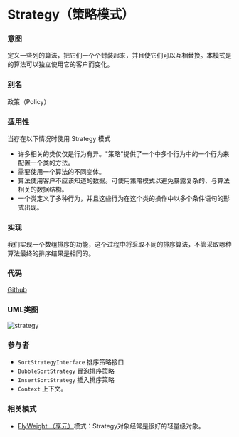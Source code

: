 # Strategy（策略模式）

### 意图
定义一些列的算法，把它们一个个封装起来，并且使它们可以互相替换。本模式是的算法可以独立使用它的客户而变化。

### 别名
政策（Policy）

### 适用性
当存在以下情况时使用 Strategy 模式
* 许多相关的类仅仅是行为有异。"策略"提供了一个中多个行为中的一个行为来配置一个类的方法。
* 需要使用一个算法的不同变体。
* 算法使用客户不应该知道的数据。可使用策略模式以避免暴露复杂的、与算法相关的数据结构。
* 一个类定义了多种行为，并且这些行为在这个类的操作中以多个条件语句的形式出现。

### 实现
我们实现一个数组排序的功能，这个过程中将采取不同的排序算法，不管采取哪种算法最终的排序结果是相同的。

### 代码
[Github](https://github.com/alitain/design-pattern/tree/master/src/Behavioral/Strategy)

### UML类图
![strategy](http://static.alitain.tech/dp_strategy.png)

### 参与者
* `SortStrategyInterface` 排序策略接口
* `BubbleSortStrategy` 冒泡排序策略
* `InsertSortStrategy` 插入排序策略
* `Context` 上下文。

### 相关模式
* [FlyWeight （享元）](https://github.com/alitain/design-pattern/blob/master/docs/structural/flyweight.md)模式：Strategy对象经常是很好的轻量级对象。